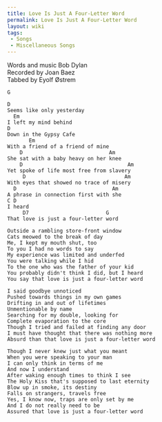 ```yaml
---
title: Love Is Just A Four-Letter Word
permalink: Love Is Just A Four-Letter Word
layout: wiki
tags:
 - Songs
 - Miscellaneous Songs
---
```


Words and music Bob Dylan  
Recorded by Joan Baez  
Tabbed by Eyolf Østrem

    G

    D
    Seems like only yesterday
      Em
    I left my mind behind
    D
    Down in the Gypsy Cafe
           Em
    With a friend of a friend of mine
        D                            Am
    She sat with a baby heavy on her knee
        D                                  Am
    Yet spoke of life most free from slavery
         D                                Am
    With eyes that showed no trace of misery
      D                               Am
    A phrase in connection first with she
    C D
    I heard
         D7                         G
    That love is just a four-letter word

    Outside a rambling store-front window
    Cats meowed to the break of day
    Me, I kept my mouth shut, too
    To you I had no words to say
    My experience was limited and underfed
    You were talking while I hid
    To the one who was the father of your kid
    You probably didn't think I did, but I heard
    You say that love is just a four-letter word

    I said goodbye unnoticed
    Pushed towards things in my own games
    Drifting in and out of lifetimes
    Unmentionable by name
    Searching for my double, looking for
    Complete evaporation to the core
    Though I tried and failed at finding any door
    I must have thought that there was nothing more
    Absurd than that love is just a four-letter word

    Though I never knew just what you meant
    When you were speaking to your man
    I can only think in terms of me
    And now I understand
    After waking enough times to think I see
    The Holy Kiss that's supposed to last eternity
    Blow up in smoke, its destiny
    Falls on strangers, travels free
    Yes, I know now, traps are only set by me
    And I do not really need to be
    Assured that love is just a four-letter word
